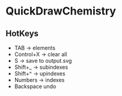 # QuickDrawChemistry
## HotKeys
- TAB -> elements
- Control+X -> clear all
- S -> save to output.svg
- Shift+_ -> subindexes
- Shift+^ -> upindexes
- Numbers -> indexes
- Backspace undo
